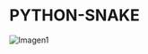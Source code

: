 # PYTHON-SNAKE
![Imagen1](https://user-images.githubusercontent.com/114268836/200695955-18071c87-d7b0-4c03-9d22-989c88b7e267.png)

